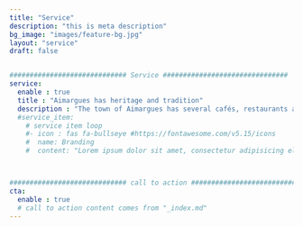 ```yaml
---
title: "Service"
description: "this is meta description"
bg_image: "images/feature-bg.jpg"
layout: "service"
draft: false


############################# Service ###############################
service:
  enable : true
  title : "Aimargues has heritage and tradition"
  description : "The town of Aimargues has several cafés, restaurants and a super market. The market and flea market are on Sunday morning. The owners speak English and Spanish. Located near Petite Camargue, there are Carmarguais horses and bulls visible nearby."
  #service_item:
    # service item loop
    #- icon : fas fa-bullseye #https://fontawesome.com/v5.15/icons
    #  name: Branding
    #  content: "Lorem ipsum dolor sit amet, consectetur adipisicing elit, sed do eiusmod tempor incididunt ut"



############################# call to action #################################
cta:
  enable : true
  # call to action content comes from "_index.md"
---
```

